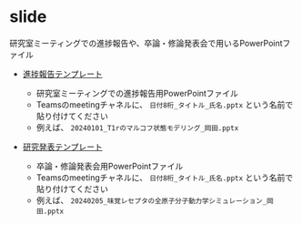 # slide

研究室ミーティングでの進捗報告や、卒論・修論発表会で用いるPowerPointファイル

- [進捗報告テンプレート](進捗報告テンプレート.pdf)
  - 研究室ミーティングでの進捗報告用PowerPointファイル
  - Teamsのmeetingチャネルに、 `日付8桁_タイトル_氏名.pptx` という名前で貼り付けてください
  - 例えば、 `20240101_T1rのマルコフ状態モデリング_岡田.pptx`

- [研究発表テンプレート](研究発表テンプレート.pdf)
  - 卒論・修論発表会用PowerPointファイル
  - Teamsのmeetingチャネルに、 `日付8桁_タイトル_氏名.pptx` という名前で貼り付けてください
  - 例えば、 `20240205_味覚レセプタの全原子分子動力学シミュレーション_岡田.pptx`
